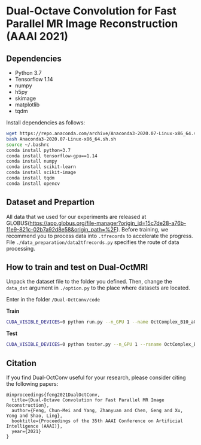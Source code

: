 # Dual-Octave Convolution for Fast Parallel MR Image Reconstruction (AAAI 2021)

## Dependencies
* Python 3.7
* Tensorflow 1.14
* numpy
* h5py
* skimage
* matplotlib
* tqdm

Install dependencies as follows:
```bash
wget https://repo.anaconda.com/archive/Anaconda3-2020.07-Linux-x86_64.sh
bash Anaconda3-2020.07-Linux-x86_64.sh.sh
source ~/.bashrc
conda install python=3.7
conda install tensorflow-gpu==1.14
conda install numpy
conda install scikit-learn
conda install scikit-image
conda install tqdm
conda install opencv
```

## Dataset and Prepartion
All data that we used for our experiments are released at GLOBUS(https://app.globus.org/file-manager?origin_id=15c7de28-a76b-11e9-821c-02b7a92d8e58&origin_path=%2F).
Before training, we recommend you to process data into ```.tfrecords``` to accelerate the progress.  File ```./data_preparation/data2tfrecords.py``` specifies the route of data processing.

## How to train and test on Dual-OctMRI
Unpack the dataset file to the folder you defined. Then, change the ```data_dst``` argument in ```./option.py``` to the place where datasets are located.

Enter in the folder ```/Dual-OctConv/code```

**Train**
```bash
CUDA_VISIBLE_DEVICES=0 python run.py --n_GPU 1 --name OctComplex_B10_a0.125_cpd320_1Un3 --n_blocks 10 --n_feats 64 --lr 1e-3 --alpha 0.125 --data_dst coronal_pd_320 --epoch 50 --mask_name 1Un3_320
```

**Test**
```bash
CUDA_VISIBLE_DEVICES=0 python tester.py --n_GPU 1 --rsname OctComplex_B10_a0.125_cpd320_1Un3 --n_blocks 10 --n_feats 64 --alpha 0.125 --data_dst coronal_pd_320 --mask_name 1Un3_320 --test_only --save_gt --save_results
```
## Citation
If you find Dual-OctConv useful for your research, please consider citing the following papers:
```
@inproceedings{feng2021DualOctConv,
  title={Dual-Octave Convolution for Fast Parallel MR Image Reconstruction},
  author={Feng, Chun-Mei and Yang, Zhanyuan and Chen, Geng and Xu, Yong and Shao, Ling},
  booktitle={Proceedings of the 35th AAAI Conference on Artificial Intelligence (AAAI)},
  year={2021}
}
